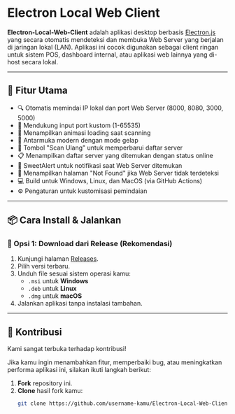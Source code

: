 # Electron Local Web Client

**Electron-Local-Web-Client** adalah aplikasi desktop berbasis [Electron.js](https://www.electronjs.org/) yang secara otomatis mendeteksi dan membuka Web Server yang berjalan di jaringan lokal (LAN). Aplikasi ini cocok digunakan sebagai client ringan untuk sistem POS, dashboard internal, atau aplikasi web lainnya yang di-host secara lokal.

---

## 🎯 Fitur Utama

- 🔍 Otomatis memindai IP lokal dan port Web Server (8000, 8080, 3000, 5000)
- 🎯 Mendukung input port kustom (1-65535)
- 📡 Menampilkan animasi loading saat scanning
- 🎨 Antarmuka modern dengan mode gelap
- 🔄 Tombol "Scan Ulang" untuk memperbarui daftar server
- 📋 Menampilkan daftar server yang ditemukan dengan status online
- 🎉 SweetAlert untuk notifikasi saat Web Server ditemukan
- 📂 Menampilkan halaman "Not Found" jika Web Server tidak terdeteksi
- 💻 Build untuk Windows, Linux, dan MacOS (via GitHub Actions)
- ⚙️ Pengaturan untuk kustomisasi pemindaian
---

## 📦 Cara Install & Jalankan

### 🔹 Opsi 1: Download dari Release (Rekomendasi)

1. Kunjungi halaman [Releases](https://github.com/Staryuu1/Electron-Local-Web-Client/releases).
2. Pilih versi terbaru.
3. Unduh file sesuai sistem operasi kamu:
   - `.msi` untuk **Windows**
   - `.deb` untuk **Linux**
   - `.dmg` untuk **macOS**
4. Jalankan aplikasi tanpa instalasi tambahan.

---

## 🤝 Kontribusi

Kami sangat terbuka terhadap kontribusi!

Jika kamu ingin menambahkan fitur, memperbaiki bug, atau meningkatkan performa aplikasi ini, silakan ikuti langkah berikut:

1. **Fork** repository ini.
2. **Clone** hasil fork kamu:
   ```bash
   git clone https://github.com/username-kamu/Electron-Local-Web-Client.git
